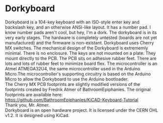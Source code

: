 Dorkyboard
===========
Dorkyboard is a 104-key keyboard with an ISO-style enter key and backslash key, and an otherwise ANSI-like layout. It has a number pad. I know number pads aren't cool, but hey, I'm a dork.
The dorkyboard is in its very early stages. The hardware is completely untested (boards are not yet manufactured) and the firmware is non-existant.
Dorkyboard uses Cherry MX switches. The mechanical design of the Dorkyboard is extrememly minimal. There is no enclosure. The keys are not mounted on a plate. They mount directly to the PCB. The PCB sits on adhesive rubber feet. There are lots and lots of rubber feet to minimize board flex. 
The microcontroller is an Atmel ATMEGA32U4, the same microcontroller used in the Arduino Micro.The microcontroller's supporting circuitry is based on the Arduino Micro to allow the Dorkyboard to use the Arduino bootloader.  
The Cherry MX PCB footprints are slightly modified versions of the footprints created by Fredrik Atmer of BathroomEpiphanies. The original footprints are available here: https://github.com/BathroomEpiphanies/KiCAD-Keyboard-Tutorial  
Thank you, Mr. Atmer.  
Dorkyboard is an open hardware project. It is licensed under the CERN OHL v1.2. It is designed using KiCad.